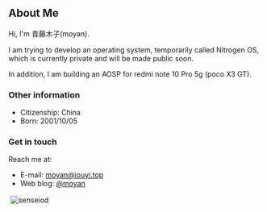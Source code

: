 ## About Me

Hi, I'm 青藤木子(moyan).

I am trying to develop an operating system, temporarily called Nitrogen OS, which is currently private and will be made public soon.

In addition, I am building an AOSP for redmi note 10 Pro 5g (poco X3 GT).




### Other information

- Citizenship: China
- Born: 2001/10/05

### Get in touch

Reach me at:

- E-mail: <moyan@iouyi.top>
- Web blog: [@moyan](https://www.iouyi.top)



<p aligh="center">&nbsp;<img align="center" src="https://github-readme-stats.vercel.app/api?username=s1nker&show_icons=true&locale=en" alt="senseiod" /></p>
